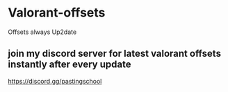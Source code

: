 # Valorant-offsets
Offsets always Up2date

join my discord server for latest valorant offsets instantly after every update 
-----------
https://discord.gg/pastingschool
